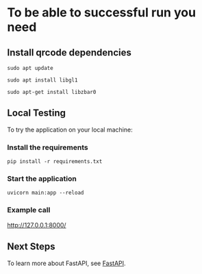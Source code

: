 # To be able to successful run you need 
## Install qrcode dependencies
`sudo apt update`

`sudo apt install libgl1`

`sudo apt-get install libzbar0`

## Local Testing

To try the application on your local machine:

### Install the requirements

`pip install -r requirements.txt`

### Start the application

`uvicorn main:app --reload`

### Example call

http://127.0.0.1:8000/

## Next Steps

To learn more about FastAPI, see [FastAPI](https://fastapi.tiangolo.com/).
